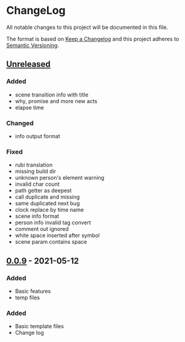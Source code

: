 # ChangeLog
All notable changes to this project will be documented in this file.

The format is based on [Keep a Changelog](http://keepachangelog.com/en/1.0.0/)
and this project adheres to [Semantic Versioning](http://semver.org/spec/v2.0.0.html).

## [Unreleased]

### Added
- scene transition info with title
- why, promise and more new acts
- elapse time
### Changed
- info output format
### Fixed
- rubi translation
- missing build dir
- unknown person's element warning
- invalid char count
- path getter as deepest
- call duplicate and missing
- same duplicated next bug
- clock replace by time name
- scene info format
- person info invalid tag convert
- comment out ignored
- white space inserted after symbol
- scene param contains space

## [0.0.9] - 2021-05-12
### Added
- Basic features
- temp files

### Added
- Basic template files
- Change log


[Unreleased]: https://github.com/NovelLab/sms/compare/v0.0.9...HEAD
[0.0.9]: https://github.com/NovelLab/sms/releases/v0.0.9
[0.0.1]: https://github.com/NovelLab/sms/releases/v0.0.1
